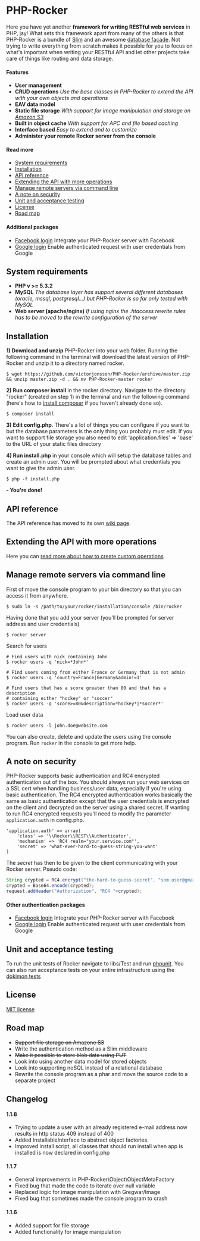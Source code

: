 # PHP-Rocker

Here you have yet another **framework for writing RESTful web services** in PHP, jay! What sets this framework apart 
from many of the others is that PHP-Rocker is a bundle of [Slim](https://github.com/codeguy/Slim) and an awesome 
[database facade](https://github.com/fridge-project/dbal). Not trying to write everything from scratch makes it
possible for you to focus on what's important when writing your RESTful API and let other projects
take care of things like routing and data storage.

#### Features

- **User management** 
- **CRUD operations** *Use the base classes in PHP-Rocker to extend the API with your own objects and operations*
- **EAV data model**
- **Static file storage** *With support for image manipulation and storage on [Amazon S3](https://github.com/victorjonsson/PHP-Rocker/wiki/File-storage-on-Amazon-S3)*
- **Built in object cache** *With support for APC and file based caching*
- **Interface based** *Easy to extend and to customize*
- **Administer your remote Rocker server from the console**


#### Read more
- [System requirements](#system-requirements)
- [Installation](#installation)
- [API reference](#api-reference)
- [Extending the API with more operations](#extending-the-api-with-more-operations)
- [Manage remote servers via command line](#manage-remote-servers-via-command-line)
- [A note on security](#a-note-on-security)
- [Unit and acceptance testing](#unit-and-acceptance-testing)
- [License](#license)
- [Road map](#road-map)


#### Additional packages
- [Facebook login](https://github.com/victorjonsson/PHP-Rocker-facebook-login) Integrate your PHP-Rocker server with Facebook
- [Google login](https://github.com/victorjonsson/PHP-Rocker-google-login) Enable authenticated request with user credentials from Google

## System requirements

- **PHP v >= 5.3.2**
- **MySQL** *The database layer has support several different databases (oracle, mssql, postgresql...) but PHP-Rocker is so far only tested with MySQL*
- **Web server (apache/nginx)** *If using nginx the .htaccess rewrite rules has to be moved to the rewrite configuration of the server* 


## Installation

**1) Download and unzip** PHP-Rocker into your web folder. Running the following command in the terminal will download the
latest version of PHP-Rocker and unzip it to a directory named rocker.

```
$ wget https://github.com/victorjonsson/PHP-Rocker/archive/master.zip && unzip master.zip -d . && mv PHP-Rocker-master rocker
```

**2) Run composer install** in the rocker directory. Navigate to the directory "rocker" (created on step 1) in the terminal
and run the following command (here's how to [install composer](http://getcomposer.org/doc/00-intro.md#installation-nix) if
you haven't already done so).

```
$ composer install
```

**3) Edit config.php**. There's a lot of things you can configure if you want to but the database parameters is
the only thing you probably must edit. If you want to support file storage you also need to 
edit 'application.files' => 'base' to the URL of your static files directory


**4) Run install.php** in your console which will setup the database tables and create an admin user. You will be
prompted about what credentials you want to give the admin user.

```
$ php -f install.php
```

**- You're done!**

## API reference

The API reference has moved to its own [wiki page](https://github.com/victorjonsson/PHP-Rocker/wiki/API-Reference).

## Extending the API with more operations

Here you can [read more about how to create custom operations](https://github.com/victorjonsson/PHP-Rocker/wiki/Creating-a-custom-operation)

## Manage remote servers via command line

First of move the console program to your bin directory so that you can access it from anywhere.

```
$ sudo ln -s /path/to/your/rocker/installation/console /bin/rocker
```

Having done that you add your server (you'll be prompted for server address and user credentials)

```
$ rocker server
```

Search for users

```
# Find users with nick containing John
$ rocker users -q 'nick=*John*'

# Find users coming from either France or Germany that is not admin
$ rocker users -q 'country=France|Germany&admin!=1'

# Find users that has a score greater than 80 and that has a description
# containing either "hockey" or "soccer"
$ rocker users -q 'score>=80&description=*hockey*|*soccer*'

```

Load user data

```
$ rocker users -l john.doe@website.com
```

You can also create, delete and update the users using the console program. Run `rocker` in the console to get more help.

## A note on security

PHP-Rocker supports basic authentication and RC4 encrypted authentication out of the box. You should always run your web services
on a SSL cert when handling business/user data, especially if you're using basic authentication. The RC4 encrypted authentication
works basically the same as basic authentication except that the user credentials is encrypted on the client and decrypted on the
server using a shared secret. If wanting to run RC4 encrypted requests you'll need to modify the parameter `application.auth` in config.php.

```
'application.auth' => array(
    'class' => '\\Rocker\\REST\\Authenticator',
    'mechanism' => 'RC4 realm="your.service.com"',
    'secret' => 'what-ever-hard-to-guess-string-you-want'
)
```

The *secret* has then to be given to the client communicating with your Rocker server. Pseudo code:

```java
String crypted = RC4.encrypt("the-hard-to-guess-secret", "som.user@gmail.com:some-password");
crypted = Base64.encode(crypted);
request.addHeader("Authorization", "RC4 "+crypted);
```

#### Other authentication packages

- [Facebook login](https://github.com/victorjonsson/PHP-Rocker-facebook-login) Integrate your PHP-Rocker server with Facebook
- [Google login](https://github.com/victorjonsson/PHP-Rocker-google-login) Enable authenticated request with user credentials from Google


## Unit and acceptance testing

To run the unit tests of Rocker navigate to libs/Test and run [phpunit](http://www.phpunit.de/manual/current/en/installation.html#installation.phar). You can
also run acceptance tests on your entire infrastructure using the [dokimon tests](https://github.com/victorjonsson/PHP-Rocker/tree/master/libs/Test/acceptance-test)

## License

[MIT license](http://opensource.org/licenses/MIT)

## Road map

- ~~Support file storage on Amazone S3~~
- Write the authentication method as a Slim middleware
- ~~Make it possible to store blob data using PUT~~
- Look into using another data model for stored objects
- Look into supporting noSQL instead of a relational database
- Rewrite the console program as a phar and move the source code to a separate project


## Changelog

#### 1.1.8
- Trying to update a user with an already registered e-mail address now results in http status 409 instead of 400
- Added InstallableInterface to abstract object factories.
- Improved install script, all classes that should run install when app is installed is now declared in config.php

#### 1.1.7
- General improvements in PHP-Rocker\Object\ObjectMetaFactory
- Fixed bug that made the code to iterate over null variable
- Replaced logic for image manipulation with Gregwar/Image
- Fixed bug that sometimes made the console program to crash

#### 1.1.6
- Added support for file storage
- Added functionality for image manipulation